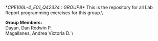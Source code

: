 **CPE106L-4_E01_Q42324 : GROUP8\**
This is the repository for all Lab Report programming exercises for this group.\ 

**Group Members:** \
Dayan, Dan Rodwin P. \
Magallanes, Andrea Victoria D. \
